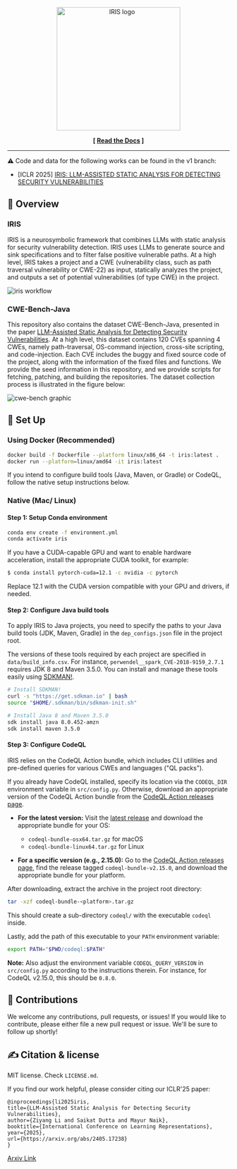<p align="center">
  <a href="http://iris-sast.github.io/iris">
    <img src="docs/assets/iris_logo.svg" style="height: 20em" alt="IRIS logo" />
  </a>
</p>
<p align="center"><strong>[&nbsp;<a href="https://iris-sast.github.io/iris/">Read the Docs</a>&nbsp;]</strong></p>

---

⚠️ Code and data for the following works can be found in the v1 branch:
* [ICLR 2025] <a href="https://arxiv.org/pdf/2405.17238">IRIS: LLM-ASSISTED STATIC ANALYSIS FOR DETECTING SECURITY VULNERABILITIES</a>

## 👋 Overview
### IRIS
IRIS is a neurosymbolic framework that combines LLMs with static analysis for security vulnerability detection. IRIS uses LLMs to generate source and sink specifications and to filter false positive vulnerable paths.
At a high level, IRIS takes a project and a CWE (vulnerability class, such as path traversal vulnerability or CWE-22) as input, statically analyzes the project, and outputs a set of potential vulnerabilities (of type CWE) in the project.

![iris workflow](docs/assets/iris_arch.png)

### CWE-Bench-Java
This repository also contains the dataset CWE-Bench-Java, presented in the paper [LLM-Assisted Static Analysis for Detecting Security Vulnerabilities](https://arxiv.org/abs/2405.17238).
At a high level, this dataset contains 120 CVEs spanning 4 CWEs, namely path-traversal, OS-command injection, cross-site scripting, and code-injection. Each CVE includes the buggy and fixed source code of the project, along with the information of the fixed files and functions. We provide the seed information in this repository, and we provide scripts for fetching, patching, and building the repositories. The dataset collection process is illustrated in the figure below:

![cwe-bench graphic](docs/assets/dataset-collection.png)

## 🚀 Set Up
### Using Docker (Recommended)
```bash
docker build -f Dockerfile --platform linux/x86_64 -t iris:latest .
docker run --platform=linux/amd64 -it iris:latest
```
If you intend to configure build tools (Java, Maven, or Gradle) or CodeQL, follow the native setup instructions below.
### Native (Mac/ Linux)
#### Step 1: Setup Conda environment

```sh
conda env create -f environment.yml
conda activate iris
```

If you have a CUDA-capable GPU and want to enable hardware acceleration, install the appropriate CUDA toolkit, for example:
```bash
$ conda install pytorch-cuda=12.1 -c nvidia -c pytorch
```
Replace 12.1 with the CUDA version compatible with your GPU and drivers, if needed.

#### Step 2: Configure Java build tools

To apply IRIS to Java projects, you need to specify the paths to your Java build tools (JDK, Maven, Gradle) in the `dep_configs.json` file in the project root.

The versions of these tools required by each project are specified in `data/build_info.csv`. For instance, `perwendel__spark_CVE-2018-9159_2.7.1` requires JDK 8 and Maven 3.5.0. You can install and manage these tools easily using [SDKMAN!](https://sdkman.io/).

```sh
# Install SDKMAN!
curl -s "https://get.sdkman.io" | bash
source "$HOME/.sdkman/bin/sdkman-init.sh"

# Install Java 8 and Maven 3.5.0
sdk install java 8.0.452-amzn
sdk install maven 3.5.0
```

#### Step 3: Configure CodeQL

IRIS relies on the CodeQL Action bundle, which includes CLI utilities and pre-defined queries for various CWEs and languages ("QL packs").

If you already have CodeQL installed, specify its location via the `CODEQL_DIR` environment variable in `src/config.py`. Otherwise, download an appropriate version of the CodeQL Action bundle from the [CodeQL Action releases page](https://github.com/github/codeql-action/releases).

- **For the latest version:**
  Visit the [latest release](https://github.com/github/codeql-action/releases/latest) and download the appropriate bundle for your OS:
  - `codeql-bundle-osx64.tar.gz` for macOS
  - `codeql-bundle-linux64.tar.gz` for Linux

- **For a specific version (e.g., 2.15.0):**
  Go to the [CodeQL Action releases page](https://github.com/github/codeql-action/releases), find the release tagged `codeql-bundle-v2.15.0`, and download the appropriate bundle for your platform.

After downloading, extract the archive in the project root directory:

```sh
tar -xzf codeql-bundle-<platform>.tar.gz
```

This should create a sub-directory `codeql/` with the executable `codeql` inside.

Lastly, add the path of this executable to your `PATH` environment variable:

```sh
export PATH="$PWD/codeql:$PATH"
```

**Note:** Also adjust the environment variable `CODEQL_QUERY_VERSION` in `src/config.py` according to the instructions therein. For instance, for CodeQL v2.15.0, this should be `0.8.0`.

## 💫 Contributions
We welcome any contributions, pull requests, or issues!
If you would like to contribute, please either file a new pull request or issue. We'll be sure to follow up shortly!

## ✍️ Citation & license
MIT license. Check `LICENSE.md`.

If you find our work helpful, please consider citing our ICLR'25 paper:

```
@inproceedings{li2025iris,
title={LLM-Assisted Static Analysis for Detecting Security Vulnerabilities},
author={Ziyang Li and Saikat Dutta and Mayur Naik},
booktitle={International Conference on Learning Representations},
year={2025},
url={https://arxiv.org/abs/2405.17238}
}
```
[Arxiv Link](https://arxiv.org/abs/2405.17238)

